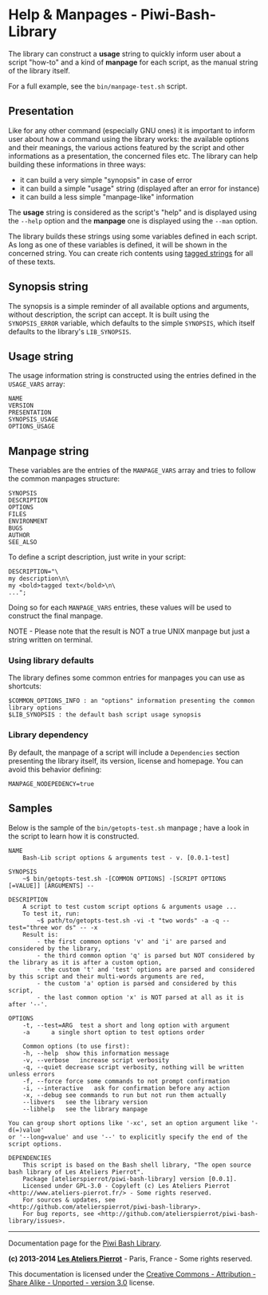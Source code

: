Help & Manpages - Piwi-Bash-Library
===================================

The library can construct a **usage** string to quickly inform user about a script "how-to"
and a kind of **manpage** for each script, as the manual string of the library itself.

For a full example, see the `bin/manpage-test.sh` script.

## Presentation

Like for any other command (especially GNU ones) it is important to inform user about how
a command using the library works: the available options and their meanings, the various
actions featured by the script and other informations as a presentation, the concerned
files etc. The library can help building these informations in three ways:

-   it can build a very simple "synopsis" in case of error
-   it can build a simple "usage" string (displayed after an error for instance)
-   it can build a less simple "manpage-like" information

The **usage** string is considered as the script's "help" and is displayed using the `--help`
option and the **manpage** one is displayed using the `--man` option.

The library builds these strings using some variables defined in each script. As long as one
of these variables is defined, it will be shown in the concerned string. You can create rich
contents using [tagged strings](Colorized-contents.md) for all of these texts.


## Synopsis string

The synopsis is a simple reminder of all available options and arguments, without description,
the script can accept. It is built using the `SYNOPSIS_ERROR` variable, which defaults to
the simple `SYNOPSIS`, which itself defaults to the library's `LIB_SYNOPSIS`.


## Usage string

The usage information string is constructed using the entries defined in the `USAGE_VARS`
array:

    NAME
    VERSION
    PRESENTATION
    SYNOPSIS_USAGE
    OPTIONS_USAGE



## Manpage string

These variables are the entries of the `MANPAGE_VARS` array and tries to follow the common
manpages structure:

    SYNOPSIS
    DESCRIPTION
    OPTIONS
    FILES
    ENVIRONMENT
    BUGS
    AUTHOR
    SEE_ALSO

To define a script description, just write in your script:

    DESCRIPTION="\
    my description\n\
    my <bold>tagged text</bold>\n\
    ...";

Doing so for each `MANPAGE_VARS` entries, these values will be used to construct the final
manpage.

NOTE - Please note that the result is NOT a true UNIX manpage but just a string written on
terminal.

### Using library defaults

The library defines some common entries for manpages you can use as shortcuts:

    $COMMON_OPTIONS_INFO : an "options" information presenting the common library options
    $LIB_SYNOPSIS : the default bash script usage synopsis

### Library dependency

By default, the manpage of a script will include a `Dependencies` section presenting the
library itself, its version, license and homepage. You can avoid this behavior defining:

    MANPAGE_NODEPEDENCY=true


## Samples

Below is the sample of the `bin/getopts-test.sh` manpage ; have a look in the script to
learn how it is constructed.

    NAME
        Bash-Lib script options & arguments test - v. [0.0.1-test]

    SYNOPSIS
        ~$ bin/getopts-test.sh -[COMMON OPTIONS] -[SCRIPT OPTIONS [=VALUE]] [ARGUMENTS] --

    DESCRIPTION
        A script to test custom script options & arguments usage ...
        To test it, run:
            ~$ path/to/getopts-test.sh -vi -t "two words" -a -q --test="three wor ds" -- -x
        Result is:
            - the first common options 'v' and 'i' are parsed and considered by the library,
            - the third common option 'q' is parsed but NOT considered by the library as it is after a custom option,
            - the custom 't' and 'test' options are parsed and considered by this script and their multi-words arguments are red,
            - the custom 'a' option is parsed and considered by this script,
            - the last common option 'x' is NOT parsed at all as it is after '--'.

    OPTIONS
        -t, --test=ARG	test a short and long option with argument
        -a		a single short option to test options order

        Common options (to use first):
        -h, --help	show this information message 
        -v, --verbose	increase script verbosity 
        -q, --quiet	decrease script verbosity, nothing will be written unless errors 
        -f, --force	force some commands to not prompt confirmation 
        -i, --interactive	ask for confirmation before any action 
        -x, --debug	see commands to run but not run them actually 
        --libvers	see the library version 
        --libhelp	see the library manpage 

    You can group short options like '-xc', set an option argument like '-d(=)value' 
    or '--long=value' and use '--' to explicitly specify the end of the script options.

    DEPENDENCIES
        This script is based on the Bash shell library, "The open source bash library of Les Ateliers Pierrot". 
        Package [atelierspierrot/piwi-bash-library] version [0.0.1]. 
        Licensed under GPL-3.0 - Copyleft (c) Les Ateliers Pierrot <http://www.ateliers-pierrot.fr/> - Some rights reserved. 
        For sources & updates, see <http://github.com/atelierspierrot/piwi-bash-library>.
        For bug reports, see <http://github.com/atelierspierrot/piwi-bash-library/issues>.

--------------

Documentation page for the [Piwi Bash Library](http://github.com/atelierspierrot/piwi-bash-library).

**(c) 2013-2014 [Les Ateliers Pierrot](http://www.ateliers-pierrot.fr/)** - Paris, France - Some rights reserved.

This documentation is licensed under the [Creative Commons - Attribution - Share Alike - Unported - version 3.0](http://creativecommons.org/licenses/by-sa/3.0/) license.
